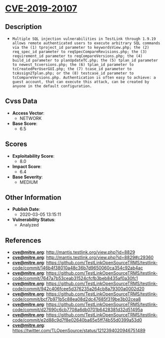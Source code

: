 
# [CVE-2019-20107](http://mantis.testlink.org/view.php?id=8829)

## Description

- `Multiple SQL injection vulnerabilities in TestLink through 1.9.19 allows remote authenticated users to execute arbitrary SQL commands via the (1) tproject_id parameter to keywordsView.php; the (2) req_spec_id parameter to reqSpecCompareRevisions.php; the (3) requirement_id parameter to reqCompareVersions.php; the (4) build_id parameter to planUpdateTC.php; the (5) tplan_id parameter to newest_tcversions.php; the (6) tplan_id parameter to tcCreatedPerUserGUI.php; the (7) tcase_id parameter to tcAssign2Tplan.php; or the (8) testcase_id parameter to tcCompareVersions.php. Authentication is often easy to achieve: a guest account, that can execute this attack, can be created by anyone in the default configuration.`

## Cvss Data

- **Access Vector**:
  - NETWORK
- **Base Score**:
  - 6.5

## Scores

- **Exploitability Score**:
  - 8.0
- **Impact Score**:
  - 6.4
- **Base Severity**:
  - MEDIUM

## Other Information

- **Publish Date**:
  - 2020-03-05 13:15:11
- **Vulnerability Status**:
  - Analyzed

## References

- **cve@mitre.org**: http://mantis.testlink.org/view.php?id=8829
- **cve@mitre.org**: http://mantis.testlink.org/view.php?id=8829#c29360
- **cve@mitre.org**: https://github.com/TestLinkOpenSourceTRMS/testlink-code/commit/146b4f38010a48c36b7d9650060ca354c92ab4ac
- **cve@mitre.org**: https://github.com/TestLinkOpenSourceTRMS/testlink-code/commit/7647a7b53ceab31524cfcfb3beb8435af0a30fc1
- **cve@mitre.org**: https://github.com/TestLinkOpenSourceTRMS/testlink-code/commit/942c406fcee5d376235a264cb8a79300a0002d20
- **cve@mitre.org**: https://github.com/TestLinkOpenSourceTRMS/testlink-code/commit/bcf7b971b5c88ea08d2dc47685f319be3b02cea8
- **cve@mitre.org**: https://github.com/TestLinkOpenSourceTRMS/testlink-code/commit/d27690c6cb7708a6db0701b6428381d32d51495a
- **cve@mitre.org**: https://github.com/TestLinkOpenSourceTRMS/testlink-code/commit/e2d88c9d7f8e02640ba65e5ff74b55d0399a53d0
- **cve@mitre.org**: https://twitter.com/TLOpenSource/status/1212394020946751489
